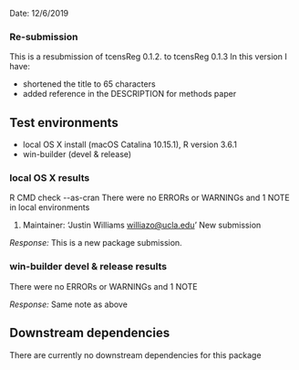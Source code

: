 Date: 12/6/2019
### Re-submission
This is a resubmission of tcensReg 0.1.2. to tcensReg 0.1.3 In this version I have:
 + shortened the title to 65 characters
 + added reference in the DESCRIPTION for methods paper

## Test environments
+ local OS X install (macOS Catalina 10.15.1), R version 3.6.1
+ win-builder (devel & release)

### local OS X results
R CMD check --as-cran
There were no ERRORs or WARNINGs and 1 NOTE in local environments

1. Maintainer: ‘Justin Williams <williazo@ucla.edu>’
New submission

*Response:* This is a new package submission.

### win-builder devel & release results
There were no ERRORs or WARNINGs and 1 NOTE

*Response:* Same note as above

## Downstream dependencies
There are currently no downstream dependencies for this package

